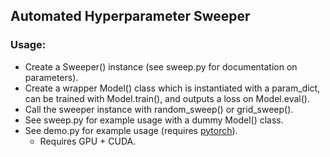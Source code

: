 ## Automated Hyperparameter Sweeper   
### Usage:   
- Create a Sweeper() instance (see sweep.py for documentation on parameters).
- Create a wrapper Model() class which is instantiated with a param_dict, can be trained with Model.train(), and outputs a loss on Model.eval().
- Call the sweeper instance with random_sweep() or grid_sweep().
- See sweep.py for example usage with a dummy Model() class.
- See demo.py for example usage (requires [pytorch](http://pytorch.org/)).
   - Requires GPU + CUDA.
